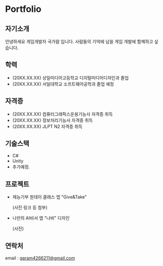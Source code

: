 # Portfolio
## 자기소개
안녕하세요 게임개발자 국가람 입니다. 사람들의 기억에 남을 게임 개발에 함께하고 싶습니다.

## 학력
* (20XX.XX.XX) 상일미디어고등학교 디지털미디어디자인과 졸업
* (20XX.XX.XX) 서일대학교 소프트웨어공학과 졸업 예정

## 자격증
* (20XX.XX.XX) 컴퓨터그래픽스운용기능사 자격증 취득
* (20XX.XX.XX) 정보처리기능사 자격증 취득
* (20XX.XX.XX) JLPT N2 자격증 취득

## 기술스택
* C#
* Unity
* 추가예정.   

## 프로젝트
* 재능기부 원데이 클래스 앱 "Give&Take"

    (사진 링크 등 첨부)

* 나만의 AI비서 앱 "나비" 디자인

   (사진)
   
## 연락처
email : garam4266211@gmail.com
